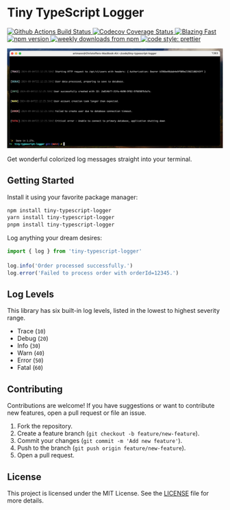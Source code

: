 <h1>Tiny TypeScript Logger</h2>

<p>
  <a href="https://github.com/artmann/tiny-typescript-logger/actions?query=workflow%3AProd+branch%3Amain">
    <img alt="Github Actions Build Status" src="https://img.shields.io/github/actions/workflow/status/artmann/tiny-typescript-logger/main.yml?label=Prod&style=flat-square" />
  </a>

  <a href="https://codecov.io/gh/artmann/tiny-typescript-logger">
    <img alt="Codecov Coverage Status" src="https://img.shields.io/codecov/c/github/artmann/tiny-typescript-logger.svg?style=flat-square" />
  </a>

  <a href="https://twitter.com/acdlite/status/974390255393505280">
    <img alt="Blazing Fast" src="https://img.shields.io/badge/speed-blazing%20%F0%9F%94%A5-brightgreen.svg?style=flat-square" />
  </a>

  <a href="https://www.npmjs.com/package/tiny-typescript-logger">
    <img alt="npm version" src="https://img.shields.io/npm/v/tiny-typescript-logger.svg?style=flat-square" />
  </a>

  <a href="https://www.npmjs.com/package/tiny-typescript-logger">
    <img alt="weekly downloads from npm" src="https://img.shields.io/npm/dw/tiny-typescript-logger.svg?style=flat-square" />
  </a>

  <a href="#badge">
    <img alt="code style: prettier" src="https://img.shields.io/badge/code_style-prettier-ff69b4.svg?style=flat-square" />
  </a>

</p>

![Example output](./assets/example.png)

Get wonderful colorized log messages straight into your terminal.

## Getting Started

Install it using your favorite package manager:

```sh
npm install tiny-typescript-logger
yarn install tiny-typescript-logger
pnpm install tiny-typescript-logger

```

Log anything your dream desires:

```ts
import { log } from 'tiny-typescript-logger'

log.info('Order processed successfully.')
log.error('Failed to process order with orderId=12345.')
```

## Log Levels

This library has six built-in log levels, listed in the lowest to highest
severity range.

- Trace (`10`)
- Debug (`20`)
- Info (`30`)
- Warn (`40`)
- Error (`50`)
- Fatal (`60`)

## Contributing

Contributions are welcome! If you have suggestions or want to contribute new
features, open a pull request or file an issue.

1. Fork the repository.
2. Create a feature branch (`git checkout -b feature/new-feature`).
3. Commit your changes (`git commit -m 'Add new feature'`).
4. Push to the branch (`git push origin feature/new-feature`).
5. Open a pull request.

## License

This project is licensed under the MIT License. See the [LICENSE](LICENSE) file
for more details.
